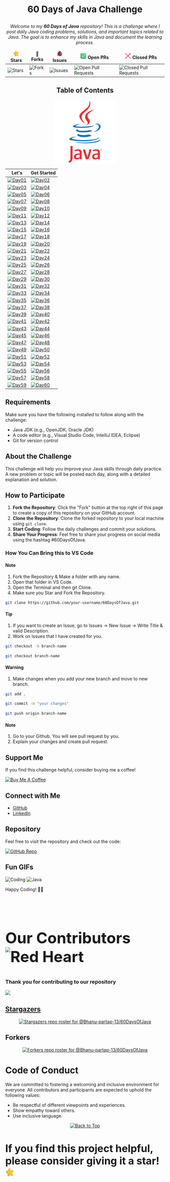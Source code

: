 <div align="center">
<div id="top">

# <p>60 Days of Java Challenge</p>

<i><p>Welcome to my <b>60 Days of Java</b> repository! This is a challenge where I post daily Java coding problems, solutions, and important topics related to Java. The goal is to enhance my skills in Java and document the learning process.</p></i>

</div>

<table align="center">
    <thead align="center">
        <tr>
            <td><b><img src="https://raw.githubusercontent.com/Tarikul-Islam-Anik/tarikul-islam-anik/main/assets/images/Star.png" width="20" height="20"> Stars</b></td>
            <td><b>🍴 Forks</b></td>
            <td><b><img src="https://raw.githubusercontent.com/Tarikul-Islam-Anik/tarikul-islam-anik/main/assets/images/Lady%20Beetle.png" width="20" height="20"> Issues</b></td>
            <td><b><img src="https://raw.githubusercontent.com/Tarikul-Islam-Anik/tarikul-islam-anik/main/assets/images/Check%20Mark%20Button.png" width="20" height="20"> Open PRs</b></td>
            <td><b><img src="https://raw.githubusercontent.com/Tarikul-Islam-Anik/tarikul-islam-anik/main/assets/images/Cross%20Mark.png" width="20" height="20"> Closed PRs</b></td>
        </tr>
     </thead>
    <tbody>
         <tr>
            <td><img alt="Stars" src="https://img.shields.io/github/stars/Bhanu-partap-13/60DaysOfJava?style=flat&logo=github"/></td>
             <td><img alt="Forks" src="https://img.shields.io/github/forks/Bhanu-partap-13/60DaysOfJava?style=flat&logo=github"/></td>
            <td><img alt="Issues" src="https://img.shields.io/github/issues/Bhanu-partap-13/60DaysOfJava?style=flat&logo=github"/></td>
            <td><img alt="Open Pull Requests" src="https://img.shields.io/github/issues-pr/Bhanu-partap-13/60DaysOfJava?style=flat&logo=github"/></td>
           <td><img alt="Closed Pull Requests" src="https://img.shields.io/github/issues-pr-closed/Bhanu-partap-13/60DaysOfJava?style=flat&color=critical&logo=github"/></td>
        </tr>
    </tbody>
</table>

## Table of Contents

<a href="https://github.com/Bhanu-partap-13/60DaysOfJava/">
  <img src="https://raw.githubusercontent.com/devicons/devicon/master/icons/java/java-original-wordmark.svg" alt="Java Logo" width="200px">
</a>

|     Let's      |  Get Started           |
|----------------|-------------------------------|
| [![Day01](https://img.shields.io/badge/Day%201-History%2C%20Features%2C%20and%20Simple%20Program%20Structure-blue)](https://github.com/Bhanu-partap-13/60DaysOfJava/tree/main/Day01)| [![Day02](https://img.shields.io/badge/Day%202-Data%20Types%20and%20Command%20Line%20Arguments-blue)](https://github.com/Bhanu-partap-13/60DaysOfJava/tree/main/Day02) |
| [![Day03](https://img.shields.io/badge/Day%203-Identifiers%2C%20Keywords%2C%20and%20Variables-blue)](https://github.com/Bhanu-partap-13/60DaysOfJava/tree/main/Day03)| [![Day04](https://img.shields.io/badge/Day%204-Access%20Modifiers%20and%20Wrapper%20Classes-blue)](https://github.com/Bhanu-partap-13/60DaysOfJava/tree/main/Day04) |
| [![Day05](https://img.shields.io/badge/Day%205-Operators-blue)](https://github.com/Bhanu-partap-13/60DaysOfJava/tree/main/Day05)| [![Day06](https://img.shields.io/badge/Day%206-Conditional%20Statements%20and%20Switch%20Case-blue)](https://github.com/Bhanu-partap-13/60DaysOfJava/tree/main/Day06) |
| [![Day07](https://img.shields.io/badge/Day%207-Recalling%20Basics-blue)](https://github.com/Bhanu-partap-13/60DaysOfJava/tree/main/Day07)| [![Day08](https://img.shields.io/badge/Day%208-Loops-blue)](https://github.com/Bhanu-partap-13/60DaysOfJava/tree/main/Day08) |
| [![Day09](https://img.shields.io/badge/Day%209-1D%20Arrays-blue)](https://github.com/Bhanu-partap-13/60DaysOfJava/tree/main/Day09)| [![Day10](https://img.shields.io/badge/Day%2010-Varargs%2C%202D%20Arrays%2C%20and%20Enums-blue)](https://github.com/Bhanu-partap-13/60DaysOfJava/tree/main/Day10) |
| [![Day11](https://img.shields.io/badge/Day%2011-Classes%20%26%20Objects-blue)](https://github.com/Bhanu-partap-13/60DaysOfJava/tree/main/Day11)| [![Day12](https://img.shields.io/badge/Day%2012-Methods-blue)](https://github.com/Bhanu-partap-13/60DaysOfJava/tree/main/Day12) |
| [![Day13](https://img.shields.io/badge/Day%2013-Constructors-blue)](https://github.com/Bhanu-partap-13/60DaysOfJava/tree/main/Day13)| [![Day14](https://img.shields.io/badge/Day%2014-this%20Keyword%20and%20Static%20Members-blue)](https://github.com/Bhanu-partap-13/60DaysOfJava/tree/main/Day14) |
| [![Day15](https://img.shields.io/badge/Day%2015-Understanding%20Inheritance-blue)](https://github.com/Bhanu-partap-13/60DaysOfJava/tree/main/Day15)| [![Day16](https://img.shields.io/badge/Day%2016-Method%20Overloading%20vs%20Overriding-blue)](https://github.com/Bhanu-partap-13/60DaysOfJava/tree/main/Day16) |
| [![Day17](https://img.shields.io/badge/Day%2017-Polymorphism-blue)](https://github.com/Bhanu-partap-13/60DaysOfJava/tree/main/Day17)| [![Day18](https://img.shields.io/badge/Day%2018-Encapsulation-blue)](https://github.com/Bhanu-partap-13/60DaysOfJava/tree/main/Day18) |
| [![Day19](https://img.shields.io/badge/Day%2019-Abstraction-blue)](https://github.com/Bhanu-partap-13/60DaysOfJava/tree/main/Day19)| [![Day20](https://img.shields.io/badge/Day%2020-Packages-blue)](https://github.com/Bhanu-partap-13/60DaysOfJava/tree/main/Day20) |
| [![Day21](https://img.shields.io/badge/Day%2021-Object%20Class%20and%20Methods-blue)](https://github.com/Bhanu-partap-13/60DaysOfJava/tree/main/Day21)| [![Day22](https://img.shields.io/badge/Day%2022-Super%20Keyword%20and%20Instanceof-blue)](https://github.com/Bhanu-partap-13/60DaysOfJava/tree/main/Day22) |
| [![Day23](https://img.shields.io/badge/Day%2023-Abstract%20Class%2C%20Method%2C%20and%20Interface-blue)](https://github.com/Bhanu-partap-13/60DaysOfJava/tree/main/Day23)| [![Day24](https://img.shields.io/badge/Day%2024-Static%2C%20Default%20Method%2C%20and%20Final%20Keyword-blue)](https://github.com/Bhanu-partap-13/60DaysOfJava/tree/main/Day24) |
| [![Day25](https://img.shields.io/badge/Day%2025-Nested%20Classes-blue)](https://github.com/Bhanu-partap-13/60DaysOfJava/tree/main/Day25)| [![Day26](https://img.shields.io/badge/Day%2026-Local%20Classes%20and%20Anonymous%20Classes-blue)](https://github.com/Bhanu-partap-13/60DaysOfJava/tree/main/Day26) |
| [![Day27](https://img.shields.io/badge/Day%2027-Concert%20Ticket%20Summary-blue)](https://github.com/Bhanu-partap-13/60DaysOfJava/tree/main/Day27)| [![Day28](https://img.shields.io/badge/Day%2028-Functional%20Interfaces-blue)](https://github.com/Bhanu-partap-13/60DaysOfJava/tree/main/Day28) |
| [![Day29](https://img.shields.io/badge/Day%2029-Check%20If%20Second%20Integer%20is%20Twice%20First-blue)](https://github.com/Bhanu-partap-13/60DaysOfJava/tree/main/Day29)| [![Day30](https://img.shields.io/badge/Day%2030-Practice%20Questions-blue)](https://github.com/Bhanu-partap-13/60DaysOfJava/tree/main/Day30) |
| [![Day31](https://img.shields.io/badge/Day%2031-Lambda%20Expressions-blue)](https://github.com/Bhanu-partap-13/60DaysOfJava/tree/main/Day31)| [![Day32](https://img.shields.io/badge/Day%2032-Interfaces-blue)](https://github.com/Bhanu-partap-13/60DaysOfJava/tree/main/Day32) |
| [![Day33](https://img.shields.io/badge/Day%2033-Utility%20Classes%20(Legacy)-blue)](https://github.com/Bhanu-partap-13/60DaysOfJava/tree/main/Day33)| [![Day34](https://img.shields.io/badge/Day%2034-Modern%20Utility%20Classes%20MCQs-blue)](https://github.com/Bhanu-partap-13/60DaysOfJava/tree/main/Day34) |
| [![Day35](https://img.shields.io/badge/Day%2035-Exceptions-blue)](https://github.com/Bhanu-partap-13/60DaysOfJava/tree/main/Day35)| [![Day36](https://img.shields.io/badge/Day%2036-Assertions-blue)](https://github.com/Bhanu-partap-13/60DaysOfJava/tree/main/Day36) |
| [![Day37](https://img.shields.io/badge/Day%2037-Questions%20on%20Advanced%20Topics-blue)](https://github.com/Bhanu-partap-13/60DaysOfJava/tree/main/Day37)| [![Day38](https://img.shields.io/badge/Day%2038-MultiCatch-blue)](https://github.com/Bhanu-partap-13/60DaysOfJava/tree/main/Day38) |
| [![Day39](https://img.shields.io/badge/Day%2039-Custom%20MultiCatch-blue)](https://github.com/Bhanu-partap-13/60DaysOfJava/tree/main/Day39)| [![Day40](https://img.shields.io/badge/Day%2040-Exception%20Handling%20Types-blue)](https://github.com/Bhanu-partap-13/60DaysOfJava/tree/main/Day40) |
| [![Day41](https://img.shields.io/badge/Day%2041-How%20to%20Run%20the%20Code-blue)](https://github.com/Bhanu-partap-13/60DaysOfJava/tree/main/Day41)| [![Day42](https://img.shields.io/badge/Day%2042-Input%20and%20Output%20Operators-blue)](https://github.com/Bhanu-partap-13/60DaysOfJava/tree/main/Day42) |
| [![Day43](https://img.shields.io/badge/Day%2043-Read%20and%20Write%20Data%20MCQs-blue)](https://github.com/Bhanu-partap-13/60DaysOfJava/tree/main/Day43)| [![Day44](https://img.shields.io/badge/Day%2044-File%20Streams%20MCQs-blue)](https://github.com/Bhanu-partap-13/60DaysOfJava/tree/main/Day44) |
| [![Day45](https://img.shields.io/badge/Day%2045-Serialization-blue)](https://github.com/Bhanu-partap-13/60DaysOfJava/tree/main/Day45)| [![Day46](https://img.shields.io/badge/Day%2046-File%20Handling-blue)](https://github.com/Bhanu-partap-13/60DaysOfJava/tree/main/Day46) |
| [![Day47](https://img.shields.io/badge/Day%2047-Generic%20Classes-blue)](https://github.com/Bhanu-partap-13/60DaysOfJava/tree/main/Day47)| [![Day48](https://img.shields.io/badge/Day%2048-Type%20Inference-blue)](https://github.com/Bhanu-partap-13/60DaysOfJava/tree/main/Day48) |
| [![Day49](https://img.shields.io/badge/Day%2049-Bounded%20Types%20and%20Wildcards-blue)](https://github.com/Bhanu-partap-13/60DaysOfJava/tree/main/Day49)| [![Day50](https://img.shields.io/badge/Day%2050-Wildcards-blue)](https://github.com/Bhanu-partap-13/60DaysOfJava/tree/main/Day50) |
| [![Day51](https://img.shields.io/badge/Day%2051-Collections%20and%20Generics-blue)](https://github.com/Bhanu-partap-13/60DaysOfJava/tree/main/Day51)| [![Day52](https://img.shields.io/badge/Day%2052-ArrayLists-blue)](https://github.com/Bhanu-partap-13/60DaysOfJava/tree/main/Day52) |
| [![Day53](https://img.shields.io/badge/Day%2053-TreeSet%20MCQs-blue)](https://github.com/Bhanu-partap-13/60DaysOfJava/tree/main/Day53)| [![Day54](https://img.shields.io/badge/Day%2054-Mastering%20HashMaps-blue)](https://github.com/Bhanu-partap-13/60DaysOfJava/tree/main/Day54) |
| [![Day55](https://img.shields.io/badge/Day%2055-CRUD%20Operations%20MCQs-blue)](https://github.com/Bhanu-partap-13/60DaysOfJava/tree/main/Day55)| [![Day56](https://img.shields.io/badge/Day%2056-Radix%20Sort-blue)](https://github.com/Bhanu-partap-13/60DaysOfJava/tree/main/Day56) |
| [![Day57](https://img.shields.io/badge/Day%2057-DSA%20Questions-blue)](https://github.com/Bhanu-partap-13/60DaysOfJava/tree/main/Day57)| [![Day58](https://img.shields.io/badge/Day%2058-Programming%20MCQs-blue)](https://github.com/Bhanu-partap-13/60DaysOfJava/tree/main/Day58) |
| [![Day59](https://img.shields.io/badge/Day%2059-Java%20Beans%20MCQs-blue)](https://github.com/Bhanu-partap-13/60DaysOfJava/tree/main/Day59)| [![Day60](https://img.shields.io/badge/Day%2060-SpringBoot-blue)](https://github.com/Bhanu-partap-13/60DaysOfJava/tree/main/Day60) |

</div>

## Requirements
Make sure you have the following installed to follow along with the challenge:

- Java JDK (e.g., OpenJDK, Oracle JDK)
- A code editor (e.g., Visual Studio Code, IntelliJ IDEA, Eclipse)
- Git for version control

## About the Challenge
This challenge will help you improve your Java skills through daily practice. A new problem or topic will be posted each day, along with a detailed explanation and solution.

## How to Participate

1. **Fork the Repository**: Click the "Fork" button at the top right of this page to create a copy of this repository on your GitHub account.
2. **Clone the Repository**: Clone the forked repository to your local machine using `git clone`.
3. **Start Coding**: Follow the daily challenges and commit your solutions.
4. **Share Your Progress**: Feel free to share your progress on social media using the hashtag #60DaysOfJava.

### How You Can Bring this to VS Code
#### Note
1. Fork the Repository & Make a folder with any name.
2. Open that folder in VS Code.
3. Open the Terminal and then git Clone.
4. Make sure you Star and Fork the Repository.

```bash
git clone https://github.com/your-username/60DaysOfJava.git
```

#### Tip
1. If you want to create an Issue, go to Issues -> New Issue -> Write Title & valid Description.
2. Work on Issues that I have created for you.

```bash
git checkout -b branch-name
```
```bash
git checkout branch-name
```
#### Warning
1. Make changes when you add your new branch and move to new branch.

```bash
git add .
```
```bash
git commit -m "your changes"
```
```bash
git push origin branch-name
```

#### Note
1. Go to your Github. You will see pull request by you.
2. Explain your changes and create pull request.

## Support Me

If you find this challenge helpful, consider buying me a coffee!

[![Buy Me A Coffee](https://img.shields.io/badge/-Buy%20Me%20A%20Coffee-orange?style=flat-square&logo=buy-me-a-coffee)](https://www.buymeacoffee.com/bhanupartap13)

## Connect with Me

- [GitHub](https://github.com/Bhanu-partap-13)
- [LinkedIn](https://www.linkedin.com/in/bhanu-partap13/)

## Repository

Feel free to visit the repository and check out the code:

[![GitHub Repo](https://img.shields.io/badge/-Visit%20Repo-black?style=flat-square&logo=github)](https://github.com/Bhanu-partap-13/60DaysOfJava)

## Fun GIFs

![Coding](https://media.giphy.com/media/3o7aD2saalBwwftBIY/giphy.gif)
![Java](https://media.giphy.com/media/KAq5w47R9rmTuvWOWa/giphy.gif)

Happy Coding! 🚀✨

<br><br>

 ## <h2 style="font-size:3rem;">Our Contributors<img src="https://raw.githubusercontent.com/Tarikul-Islam-Anik/Animated-Fluent-Emojis/master/Emojis/Smilies/Red%20Heart.png" alt="Red Heart" width="40" height="40" /></h2>
  <h3>Thank you for contributing to our repository</h3>
<a href="https://github.com/Bhanu-partap-13/60DaysOfJava/graphs/contributors">
<img src="https://contributors-img.web.app/image?repo=Bhanu-partap-13/60DaysOfJava"/>

## Stargazers

<div align='center'>

[![Stargazers repo roster for @Bhanu-partap-13/60DaysOfJava](https://reporoster.com/stars/Bhanu-partap-13/60DaysOfJava)](https://github.com/Bhanu-partap-13/60DaysOfJava/stargazers)

</div>

## Forkers

<div align='center'>

[![Forkers repo roster for @Bhanu-partap-13/60DaysOfJava](https://reporoster.com/forks/Bhanu-partap-13/60DaysOfJava)](https://github.com/Bhanu-partap-13/60DaysOfJava/network/members)

</div>

# Code of Conduct
We are committed to fostering a welcoming and inclusive environment for everyone. All contributors and participants are expected to uphold the following values:

- Be respectful of different viewpoints and experiences.
- Show empathy toward others.
- Use inclusive language.

<div align="center">
    <a href="#top">
        <img src="https://img.shields.io/badge/Back%20to%20Top-000000?style=for-the-badge&logo=github&logoColor=white" alt="Back to Top">
    </a>
</div>

<h3 style="font-size:2rem;">
If you find this project helpful, please consider giving it a star! <img src="https://raw.githubusercontent.com/Tarikul-Islam-Anik/tarikul-islam-anik/main/assets/images/Star.png" width="30" height="30"></h3>
